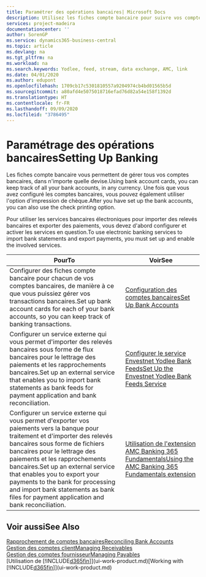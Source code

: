 ```yaml
---
title: Paramétrer des opérations bancaires| Microsoft Docs
description: Utilisez les fiches compte bancaire pour suivre vos comptes bancaires et paramétrer le flux bancaire, telles que Yodlee, pour échanger des données.
services: project-madeira
documentationcenter: ''
author: SorenGP
ms.service: dynamics365-business-central
ms.topic: article
ms.devlang: na
ms.tgt_pltfrm: na
ms.workload: na
ms.search.keywords: Yodlee, feed, stream, data exchange, AMC, link
ms.date: 04/01/2020
ms.author: edupont
ms.openlocfilehash: 1709cb17c5301810557a9204974cb4bd01565b5d
ms.sourcegitcommit: a80afd4e5075018716efad76d82a54e158f1392d
ms.translationtype: HT
ms.contentlocale: fr-FR
ms.lasthandoff: 09/09/2020
ms.locfileid: "3786495"
---
```

# <a name="setting-up-banking"></a><span data-ttu-id="59eb4-103">Paramétrage des opérations bancaires</span><span class="sxs-lookup"><span data-stu-id="59eb4-103">Setting Up Banking</span></span>
<span data-ttu-id="59eb4-104">Les fiches compte bancaire vous permettent de gérer tous vos comptes bancaires, dans n'importe quelle devise.</span><span class="sxs-lookup"><span data-stu-id="59eb4-104">Using bank account cards, you can keep track of all your bank accounts, in any currency.</span></span> <span data-ttu-id="59eb4-105">Une fois que vous avez configuré les comptes bancaires, vous pouvez également utiliser l'option d'impression de chèque.</span><span class="sxs-lookup"><span data-stu-id="59eb4-105">After you have set up the bank accounts, you can also use the check printing option.</span></span>

<span data-ttu-id="59eb4-106">Pour utiliser les services bancaires électroniques pour importer des relevés bancaires et exporter des paiements, vous devez d'abord configurer et activer les services en question.</span><span class="sxs-lookup"><span data-stu-id="59eb4-106">To use electronic banking services to import bank statements and  export payments, you must set up and enable the involved services.</span></span>

| <span data-ttu-id="59eb4-107">Pour</span><span class="sxs-lookup"><span data-stu-id="59eb4-107">To</span></span> | <span data-ttu-id="59eb4-108">Voir</span><span class="sxs-lookup"><span data-stu-id="59eb4-108">See</span></span> |
| --- | --- |
| <span data-ttu-id="59eb4-109">Configurer des fiches compte bancaire pour chacun de vos comptes bancaires, de manière à ce que vous puissiez gérer vos transactions bancaires.</span><span class="sxs-lookup"><span data-stu-id="59eb4-109">Set up bank account cards for each of your bank accounts, so you can keep track of banking transactions.</span></span> |[<span data-ttu-id="59eb4-110">Configuration des comptes bancaires</span><span class="sxs-lookup"><span data-stu-id="59eb4-110">Set Up Bank Accounts</span></span>](bank-how-setup-bank-accounts.md) |
| <span data-ttu-id="59eb4-111">Configurer un service externe qui vous permet d'importer des relevés bancaires sous forme de flux bancaires pour le lettrage des paiements et les rapprochements bancaires.</span><span class="sxs-lookup"><span data-stu-id="59eb4-111">Set up an external service that enables you to import bank statements as bank feeds for payment application and bank reconciliation.</span></span> |[<span data-ttu-id="59eb4-112">Configurer le service Envestnet Yodlee Bank Feeds</span><span class="sxs-lookup"><span data-stu-id="59eb4-112">Set Up the Envestnet Yodlee Bank Feeds Service</span></span>](bank-how-setup-bank-statement-service.md) |
| <span data-ttu-id="59eb4-113">Configurer un service externe qui vous permet d'exporter vos paiements vers la banque pour traitement et d'importer des relevés bancaires sous forme de fichiers bancaires pour le lettrage des paiements et les rapprochements bancaires.</span><span class="sxs-lookup"><span data-stu-id="59eb4-113">Set up an external service that enables you to export your payments to the bank for processing  and import bank statements as bank files for payment application and bank reconciliation.</span></span> |[<span data-ttu-id="59eb4-114">Utilisation de l'extension AMC Banking 365 Fundamentals</span><span class="sxs-lookup"><span data-stu-id="59eb4-114">Using the AMC Banking 365 Fundamentals extension</span></span>](ui-extensions-amc-banking.md) |

## <a name="see-also"></a><span data-ttu-id="59eb4-115">Voir aussi</span><span class="sxs-lookup"><span data-stu-id="59eb4-115">See Also</span></span>
[<span data-ttu-id="59eb4-116">Rapprochement de comptes bancaires</span><span class="sxs-lookup"><span data-stu-id="59eb4-116">Reconciling Bank Accounts</span></span>](bank-manage-bank-accounts.md)  
[<span data-ttu-id="59eb4-117">Gestion des comptes client</span><span class="sxs-lookup"><span data-stu-id="59eb4-117">Managing Receivables</span></span>](receivables-manage-receivables.md)  
[<span data-ttu-id="59eb4-118">Gestion des comptes fournisseur</span><span class="sxs-lookup"><span data-stu-id="59eb4-118">Managing Payables</span></span>](payables-manage-payables.md)  
<span data-ttu-id="59eb4-119">[Utilisation de [!INCLUDE[d365fin](includes/d365fin_md.md)]](ui-work-product.md)</span><span class="sxs-lookup"><span data-stu-id="59eb4-119">[Working with [!INCLUDE[d365fin](includes/d365fin_md.md)]](ui-work-product.md)</span></span>
